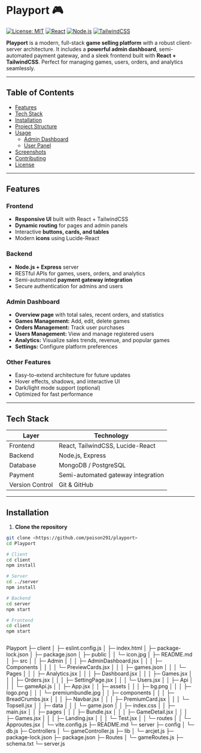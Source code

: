 # Playport 🎮

[![License: MIT](https://img.shields.io/badge/License-MIT-yellow.svg)](LICENSE)
[![React](https://img.shields.io/badge/React-18.2.0-blue)](https://reactjs.org/)
[![Node.js](https://img.shields.io/badge/Node.js-20.x-green)](https://nodejs.org/)
[![TailwindCSS](https://img.shields.io/badge/TailwindCSS-v3.x-blue)](https://tailwindcss.com/)

**Playport** is a modern, full-stack **game selling platform** with a robust client-server architecture. It includes a **powerful admin dashboard**, semi-automated payment gateway, and a sleek frontend built with **React + TailwindCSS**. Perfect for managing games, users, orders, and analytics seamlessly.

---

## Table of Contents

- [Features](#features)
- [Tech Stack](#tech-stack)
- [Installation](#installation)
- [Project Structure](#project-structure)
- [Usage](#usage)
  - [Admin Dashboard](#admin-dashboard)
  - [User Panel](#user-panel)
- [Screenshots](#screenshots)
- [Contributing](#contributing)
- [License](#license)

---

## Features

### Frontend
- **Responsive UI** built with React + TailwindCSS  
- **Dynamic routing** for pages and admin panels  
- Interactive **buttons, cards, and tables**  
- Modern **icons** using Lucide-React  

### Backend
- **Node.js + Express** server  
- RESTful APIs for games, users, orders, and analytics  
- Semi-automated **payment gateway integration**  
- Secure authentication for admins and users  

### Admin Dashboard
- **Overview page** with total sales, recent orders, and statistics  
- **Games Management:** Add, edit, delete games  
- **Orders Management:** Track user purchases  
- **Users Management:** View and manage registered users  
- **Analytics:** Visualize sales trends, revenue, and popular games  
- **Settings:** Configure platform preferences  

### Other Features
- Easy-to-extend architecture for future updates  
- Hover effects, shadows, and interactive UI  
- Dark/light mode support (optional)  
- Optimized for fast performance  

---

## Tech Stack

| Layer      | Technology                           |
|-----------|--------------------------------------|
| Frontend  | React, TailwindCSS, Lucide-React      |
| Backend   | Node.js, Express                      |
| Database  | MongoDB / PostgreSQL                  |
| Payment   | Semi-automated gateway integration    |
| Version Control | Git & GitHub                     |

---

## Installation

1. **Clone the repository**
```bash
git clone <https://github.com/poison291/playport>
cd Playport

# Client
cd client
npm install

# Server
cd ../server
npm install

# Backend
cd server
npm start

# Frontend
cd client
npm start



```
Playport
├─ client
│  ├─ eslint.config.js
│  ├─ index.html
│  ├─ package-lock.json
│  ├─ package.json
│  ├─ public
│  │  └─ icon.jpg
│  ├─ README.md
│  ├─ src
│  │  ├─ Admin
│  │  │  ├─ AdminDashboard.jsx
│  │  │  ├─ Components
│  │  │  │  └─ PreviewCards.jsx
│  │  │  ├─ games.json
│  │  │  └─ Pages
│  │  │     ├─ Analytics.jsx
│  │  │     ├─ Dashboard.jsx
│  │  │     ├─ Games.jsx
│  │  │     ├─ Orders.jsx
│  │  │     ├─ SettingPage.jsx
│  │  │     └─ Users.jsx
│  │  ├─ Api
│  │  │  └─ gameApi.js
│  │  ├─ App.jsx
│  │  ├─ assets
│  │  │  ├─ bg.png
│  │  │  ├─ logo.png
│  │  │  └─ premiumbundle.jpg
│  │  ├─ components
│  │  │  ├─ BreadCrumbs.jsx
│  │  │  ├─ Navbar.jsx
│  │  │  ├─ PremiumCard.jsx
│  │  │  └─ Topsell.jsx
│  │  ├─ data
│  │  │  └─ game.json
│  │  ├─ index.css
│  │  ├─ main.jsx
│  │  ├─ pages
│  │  │  ├─ Bundle.jsx
│  │  │  ├─ GameDetail.jsx
│  │  │  ├─ Games.jsx
│  │  │  ├─ Landing.jsx
│  │  │  └─ Test.jsx
│  │  └─ routes
│  │     └─ Approutes.jsx
│  └─ vite.config.js
├─ README.md
└─ server
   ├─ config
   │  └─ db.js
   ├─ Controllers
   │  └─ gameController.js
   ├─ lib
   │  └─ arcjet.js
   ├─ package-lock.json
   ├─ package.json
   ├─ Routes
   │  └─ gameRoutes.js
   ├─ schema.txt
   └─ server.js

```